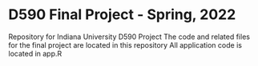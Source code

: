 # D590 Final Project - Spring, 2022
Repository for Indiana University D590 Project
The code and related files for the final project are located in this repository
All application code is located in app.R
